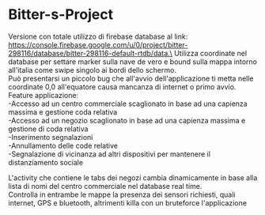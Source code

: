 # Bitter-s-Project
Versione con totale utilizzo di firebase database al link: https://console.firebase.google.com/u/0/project/bitter-298116/database/bitter-298116-default-rtdb/data.\
Utilizza coordinate nel database per settare marker sulla nave de vero e bound sulla mappa intorno all'italia come swipe singolo ai bordi dello schermo.\
Può presentarsi un piccolo bug che all'avvio dell'applicazione ti metta nelle coordinate 0,0 all'equatore causa mancanza di internet o primo avvio.\
Feature applicazione:\
-Accesso ad un centro commerciale scaglionato in base ad una capienza massima e gestione coda relativa\
-Accesso ad un negozio scaglionato in base ad una capienza massima e gestione di coda relativa\
-Inserimento segnalazioni\
-Annullamento delle code relative\
-Segnalazione di vicinanza ad altri dispositivi per mantenere il distanziamento sociale

L'activity che contiene le tabs dei negozi cambia dinamicamente in base alla lista di nomi del centro commerciale nel database real time.\
Controlla in entrambe le mappe la presenza dei sensori richiesti, quali internet, GPS e bluetooth, altrimenti killa con un bruteforce l'applicazione
